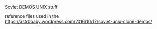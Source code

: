  Soviet DEMOS UNIX stuff

reference files used in the https://astr0baby.wordpress.com/2016/10/17/soviet-unix-clone-demos/ 


